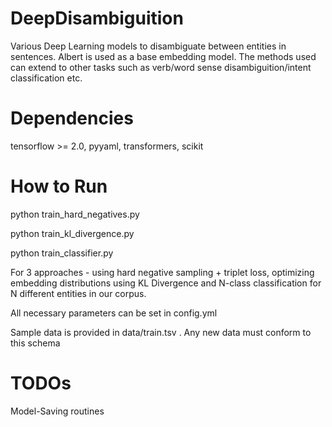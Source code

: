 # DeepDisambiguition

Various Deep Learning models to disambiguate between entities in sentences. Albert is used as a base embedding model. The methods used can extend to other tasks such as verb/word sense disambiguition/intent classification etc.

# Dependencies

tensorflow >= 2.0, pyyaml, transformers, scikit



# How to Run

python train_hard_negatives.py

python train_kl_divergence.py

python train_classifier.py

For 3 approaches - using hard negative sampling + triplet loss, optimizing embedding distributions using KL Divergence and N-class classification for N different entities in our corpus.

All necessary parameters can be set in config.yml

Sample data is provided in data/train.tsv . Any new data must conform to this schema

# TODOs

Model-Saving routines